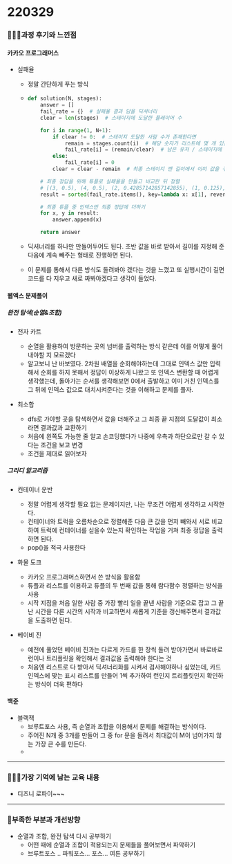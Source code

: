 # 220329

### 👨🏼‍🏫과정 후기와 느낀점

#### 카카오 프로그래머스

- 실패율

  - 정말 간단하게 푸는 방식

  - ```python
    def solution(N, stages):
        answer = []
        fail_rate = {}  # 실패율 결과 담을 딕셔너리
        clear = len(stages)  # 스테이지에 도달한 플레이어 수
    
        for i in range(1, N+1):
            if clear != 0:  # 스테이지 도달한 사람 수가 존재한다면
                remain = stages.count(i)  # 해당 숫자가 리스트에 몇 개 있는지 세기
                fail_rate[i] = (remain/clear)  # 남은 유저 / 스테이지에 도달한 플레이어 수
            else: 
                fail_rate[i] = 0
            clear = clear - remain  # 최종 스테이지 깬 길이에서 이미 값을 구한 사람들의 수 빼기
    
        # 최종 정답을 위해 튜플로 실패율을 만들고 비교한 뒤 정렬
        # [(3, 0.5), (4, 0.5), (2, 0.42857142857142855), (1, 0.125), (5, 0.0)]
        result = sorted(fail_rate.items(), key=lambda x: x[1], reverse=True)
    
        # 최종 튜플 중 인덱스만 최종 정답에 더하기
        for x, y in result:
            answer.append(x)
    
        return answer
    ```

  - 딕셔너리를 하나만 만들어두어도 된다. 초반 값을 바로 받아서 길이를 지정해 준 다음에 계속 빼주는 형태로 진행하면 된다.

  - 이 문제를 통해서 다른 방식도 돌려봐야 겠다는 것을 느꼈고 또 실행시간이 길면 코드를 다 지우고 새로 짜봐야겠다고 생각이 들었다.



#### 웹엑스 문제풀이

##### 완전 탐색(순열&조합)


  - 전자 카트

    - 순열을 활용하여 방문하는 곳의 넘버를 출력하는 방식 같은데 이를 어떻게 풀어내야할 지 모르겠다
    - 알고보니 난 바보였다. 2차원 배열을 순회해야하는데 그대로 인덱스 값만 입력해서 순회를 하지 못해서 정답이 이상하게 나왔고 또 인덱스 변환할 때 어렵게 생각했는데, 돌아가는 순서를 생각해보면 0에서 출발하고 이미 거친 인덱스를 그 뒤에 인덱스 값으로 대치시켜준다는 것을 이해하고 문제를 풀자.

  - 최소합

    - dfs로 가야할 곳을 탐색하면서 값을 더해주고 그 최종 끝 지점의 도달값이 최소라면 결과값과 교환하기
    - 처음에 왼쪽도 가능한 줄 알고 손코딩했다가 나중에 우측과 하단으로만 갈 수 있다는 조건을 보고 변경
    - 조건을 제대로 읽어보자


  ##### 그리디 알고리즘


  - 컨테이너 운반

    - 정말 어렵게 생각할 필요 없는 문제이지만, 나는 무조건 어렵게 생각하고 시작한다.
    - 컨테이너와 트럭을 오름차순으로 정렬해준 다음 큰 값을 먼저 빼와서 서로 비교하여 트럭에 컨테이너를 싣을수 있는지 확인하는 작업을 거쳐 최종 정답을 출력하면 된다.
    - pop()을 적극 사용한다
  - 화물 도크

    - 카카오 프로그래머스하면서 쓴 방식을 활용함
    - 튜플과 리스트를 이용하고 튜플의 두 번째 값을 통해 람다함수 정렬하는 방식을 사용
    - 시작 지점을 처음 일한 사람 중 가장 빨리 일을 끝낸 사람을 기준으로 잡고 그 끝난 시간을 다른 시간의 시작과 비교하면서 새롭게 기준을 갱신해주면서 결과값을 도출하면 된다.
  - 베이비 진

    - 예전에 풀었던 베이비 진과는 다르게 카드를 한 장씩 돌려 받아가면서 바로바로 런이나 트리플릿을 확인해서 결과값을 출력해야 한다는 것
    - 처음엔 리스트로 다 받아서 딕셔너리화를 시켜서 검사해야하나 싶었는데, 카드 인덱스에 맞는 표시 리스트를 만들어 1씩 추가하여 런인지 트리플릿인지 확인하는 방식이 더욱 편하다



#### 백준

- 블랙잭
  - 브루트포스 사용, 즉 순열과 조합을 이용해서 문제를 해결하는 방식이다.
  - 주어진 N개 중 3개를 만들어 그 중 for 문을 돌려서 최대값이 M이 넘어가지 않는 가장 큰 수를 만든다.
  - 

---

### 💁🏼‍♂️가장 기억에 남는 교육 내용

- 디즈니 로파이~~~

---

### 💫부족한 부분과 개선방향

- 순열과 조합, 완전 탐색 다시 공부하기
  - 어떤 때에 순열과 조합이 적용되는지 문제들을 풀어보면서 파악하기
  - 브루트포스 .. 파워포스... 포스... 여튼 공부하기

